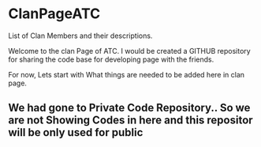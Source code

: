ClanPageATC
===========

List of Clan Members and their descriptions.

Welcome to the clan Page of ATC. I would be created a GITHUB repository for sharing the code base for developing page with the friends.

For now, Lets start with What things are needed to be added here in clan page.


## We had gone to Private Code Repository.. So we are not Showing Codes in here and this repositor will be only used for public 
